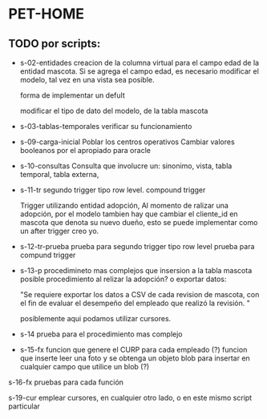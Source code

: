 # PET-HOME

## TODO por scripts:

- s-02-entidades
	creacion de la columna virtual para el campo edad de la entidad mascota. Si se agrega el campo edad, es necesario modificar el modelo, tal vez en una vista sea posible. 

	forma de implementar un defult

	modificar el tipo de dato del modelo, de la tabla mascota

- s-03-tablas-temporales
	verificar su funcionamiento

- s-09-carga-inicial
	Poblar los centros operativos
	Cambiar valores booleanos por el apropiado para oracle


- s-10-consultas
	Consulta que involucre un: sinonimo,
							   vista,
							   tabla temporal,
							   tabla externa,

- s-11-tr
	segundo trigger tipo row level.
	compound trigger

	Trigger utilizando entidad adopción, Al momento de ralizar una adopción, por el modelo tambien hay que cambiar el cliente_id en mascota que denota su nuevo dueño, esto se puede implementar como un after trigger creo yo.

- s-12-tr-prueba
	prueba para segundo trigger tipo row level
	prueba para compund trigger

- s-13-p
	procedimineto mas complejos que insersion a la tabla mascota
	posible procedimiento al relizar la adopción? o exportar datos:
	
	"Se requiere exportar los datos a CSV de cada revision de mascota, con el fin de evaluar el desempeño del empleado que realizó la revisión. "

	posiblemente aqui podamos utilizar cursores.


- s-14
	prueba para el procedimiento mas complejo

- s-15-fx
	funcion que genere el CURP para cada empleado (?)
	funcion que inserte leer una foto y se obtenga un objeto blob para insertar en cualquier campo que utilice un blob (?)

s-16-fx 
	pruebas para cada función

s-19-cur
	emplear cursores, en cualquier otro lado, o en este mismo script particular
	
